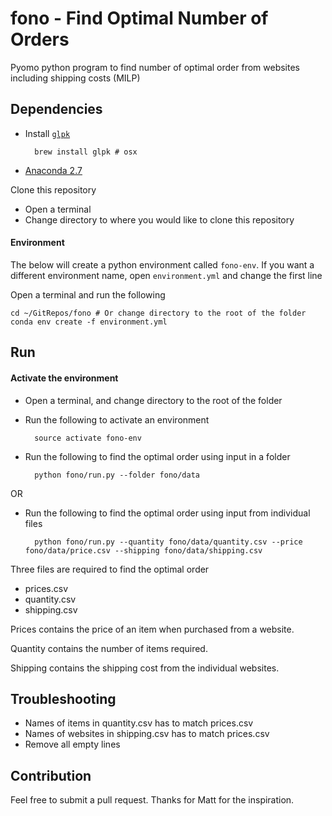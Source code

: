 # fono - Find Optimal Number of Orders

Pyomo python program to find number of optimal order from websites including shipping costs (MILP)

## Dependencies

* Install [`glpk`](https://www.gnu.org/software/glpk/)

        brew install glpk # osx

* [Anaconda 2.7](https://www.continuum.io/downloads)

Clone this repository

* Open a terminal
* Change directory to where you would like to clone this repository

#### Environment

The below will create a python environment called `fono-env`.
If you want a different environment name, open `environment.yml` and change the first line

Open a terminal and run the following

    cd ~/GitRepos/fono # Or change directory to the root of the folder
    conda env create -f environment.yml

## Run

#### Activate the environment

* Open a terminal, and change directory to the root of the folder
* Run the following to activate an environment

        source activate fono-env

* Run the following to find the optimal order using input in a folder

        python fono/run.py --folder fono/data

OR

* Run the following to find the optimal order using input from individual files

        python fono/run.py --quantity fono/data/quantity.csv --price fono/data/price.csv --shipping fono/data/shipping.csv


Three files are required to find the optimal order

* prices.csv
* quantity.csv
* shipping.csv

Prices contains the price of an item when purchased from a website.

Quantity contains the number of items required.

Shipping contains the shipping cost from the individual websites.

## Troubleshooting

* Names of items in quantity.csv has to match prices.csv
* Names of websites in shipping.csv has to match prices.csv
* Remove all empty lines

## Contribution

Feel free to submit a pull request.
Thanks for Matt for the inspiration.
